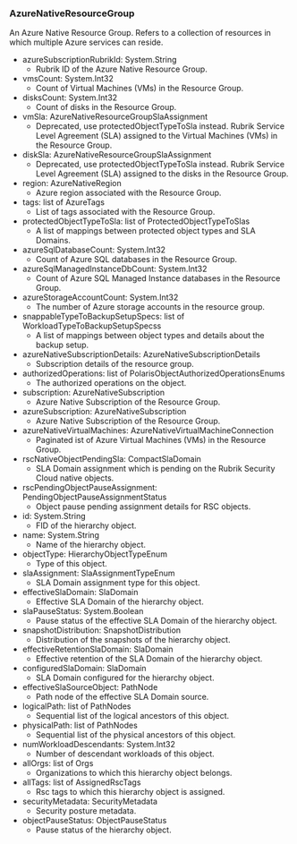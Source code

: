 ### AzureNativeResourceGroup
An Azure Native Resource Group. Refers to a collection of resources in which multiple Azure services can reside.

- azureSubscriptionRubrikId: System.String
  - Rubrik ID of the Azure Native Resource Group.
- vmsCount: System.Int32
  - Count of Virtual Machines (VMs) in the Resource Group.
- disksCount: System.Int32
  - Count of disks in the Resource Group.
- vmSla: AzureNativeResourceGroupSlaAssignment
  - Deprecated, use protectedObjectTypeToSla instead. Rubrik Service Level Agreement (SLA) assigned to the Virtual Machines (VMs) in the Resource Group.
- diskSla: AzureNativeResourceGroupSlaAssignment
  - Deprecated, use protectedObjectTypeToSla instead. Rubrik Service Level Agreement (SLA) assigned to the disks in the Resource Group.
- region: AzureNativeRegion
  - Azure region associated with the Resource Group.
- tags: list of AzureTags
  - List of tags associated with the Resource Group.
- protectedObjectTypeToSla: list of ProtectedObjectTypeToSlas
  - A list of mappings between protected object types and SLA Domains.
- azureSqlDatabaseCount: System.Int32
  - Count of Azure SQL databases in the Resource Group.
- azureSqlManagedInstanceDbCount: System.Int32
  - Count of Azure SQL Managed Instance databases in the Resource Group.
- azureStorageAccountCount: System.Int32
  - The number of Azure storage accounts in the resource group.
- snappableTypeToBackupSetupSpecs: list of WorkloadTypeToBackupSetupSpecss
  - A list of mappings between object types and details about the backup setup.
- azureNativeSubscriptionDetails: AzureNativeSubscriptionDetails
  - Subscription details of the resource group.
- authorizedOperations: list of PolarisObjectAuthorizedOperationsEnums
  - The authorized operations on the object.
- subscription: AzureNativeSubscription
  - Azure Native Subscription of the Resource Group.
- azureSubscription: AzureNativeSubscription
  - Azure Native Subscription of the Resource Group.
- azureNativeVirtualMachines: AzureNativeVirtualMachineConnection
  - Paginated ist of Azure Virtual Machines (VMs) in the Resource Group.
- rscNativeObjectPendingSla: CompactSlaDomain
  - SLA Domain assignment which is pending on the Rubrik Security Cloud native objects.
- rscPendingObjectPauseAssignment: PendingObjectPauseAssignmentStatus
  - Object pause pending assignment details for RSC objects.
- id: System.String
  - FID of the hierarchy object.
- name: System.String
  - Name of the hierarchy object.
- objectType: HierarchyObjectTypeEnum
  - Type of this object.
- slaAssignment: SlaAssignmentTypeEnum
  - SLA Domain assignment type for this object.
- effectiveSlaDomain: SlaDomain
  - Effective SLA Domain of the hierarchy object.
- slaPauseStatus: System.Boolean
  - Pause status of the effective SLA Domain of the hierarchy object.
- snapshotDistribution: SnapshotDistribution
  - Distribution of the snapshots of the hierarchy object.
- effectiveRetentionSlaDomain: SlaDomain
  - Effective retention of the SLA Domain of the hierarchy object.
- configuredSlaDomain: SlaDomain
  - SLA Domain configured for the hierarchy object.
- effectiveSlaSourceObject: PathNode
  - Path node of the effective SLA Domain source.
- logicalPath: list of PathNodes
  - Sequential list of the logical ancestors of this object.
- physicalPath: list of PathNodes
  - Sequential list of the physical ancestors of this object.
- numWorkloadDescendants: System.Int32
  - Number of descendant workloads of this object.
- allOrgs: list of Orgs
  - Organizations to which this hierarchy object belongs.
- allTags: list of AssignedRscTags
  - Rsc tags to which this hierarchy object is assigned.
- securityMetadata: SecurityMetadata
  - Security posture metadata.
- objectPauseStatus: ObjectPauseStatus
  - Pause status of the hierarchy object.
